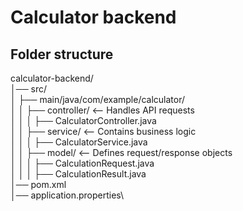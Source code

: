 # Calculator backend


## Folder structure
calculator-backend/ \
│── src/\
│   ├── main/java/com/example/calculator/\
│   │   ├── controller/        <-- Handles API requests\
│   │   │   ├── CalculatorController.java\
│   │   ├── service/           <-- Contains business logic\
│   │   │   ├── CalculatorService.java\
│   │   ├── model/             <-- Defines request/response objects\
│   │   │   ├── CalculationRequest.java\
│   │   │   ├── CalculationResult.java\
│── pom.xml\
│── application.properties\

